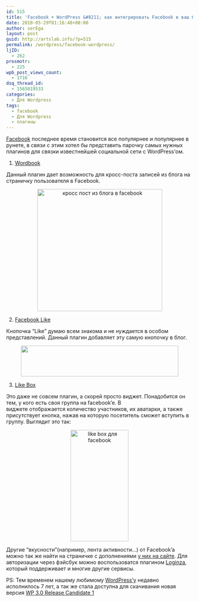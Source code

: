```yaml
---
id: 515
title: 'Facebook + WordPress &#8211; как интегрировать Facebook в ваш блог'
date: 2010-05-29T01:16:48+00:00
author: serEga
layout: post
guid: http://artslab.info/?p=515
permalink: /wordpress/facebook-wordpress/
ljID:
  - 262
prosmotr:
  - 225
wpb_post_views_count:
  - 1716
dsq_thread_id:
  - 1565019533
categories:
  - Для Wordpress
tags:
  - facebook
  - Для Wordpress
  - плагины
---
```

[Facebook](http://facebook.com) последнее время становится все популярнее и популярнее в рунете, в связи с этим хотел бы представить парочку самых нужных плагинов для связки известнейшей социальной сети с WordPress&#8217;ом.

1. <a href="http://wordpress.org/extend/plugins/wordbook/" target="_blank">Wordbook</a>
  
Данный плагин дает возможность для кросс-поста записей из блога на страничку пользователя в Facebook.

<center>
  <a href="http://s.wordpress.org/extend/plugins/wordbook/screenshot-1.png"><img src="http://s.wordpress.org/extend/plugins/wordbook/screenshot-1.png" alt="кросс пост из блога в facebook" width="337" height="329" /></a>
</center>

2. <a href="http://wordpress.org/extend/plugins/facebook-like/" target="_blank">Facebook Like</a>
  
Кнопочка &#8220;Like&#8221; думаю всем знакома и не нуждается в особом представлений. Данный плагин добавляет эту самую кнопочку в блог.

<center>
  <a href="http://artslab.info/wp-content/uploads/like_button_for_wordpress.png"><img src="http://artslab.info/wp-content/uploads/like_button_for_wordpress.png" alt="" title="like_button_for_wordpress" width="425" height="83" class="alignnone size-full wp-image-816" /></a>
</center>

3. <a href="http://developers.facebook.com/docs/reference/plugins/like-box" target="_blank">Like Box</a>

Это даже не совсем плагин, а скорей просто виджет. Понадобится он тем, у кого есть своя группа на facebook&#8217;e. В виджете отображается количество участников, их аватарки, а также присутствует кнопка, нажав на которую посетитель сможет вступить в группу. Выглядит это так:

<center>
  <a href="http://artslab.info/wp-content/uploads/facebook.png"><img src="http://artslab.info/wp-content/uploads/facebook-156x300.png" alt="like box для facebook" title="facebook" width="156" height="300" class="aligncenter size-medium wp-image-577" srcset="http://img.artslab.info/facebook-156x300.png 156w, http://img.artslab.info/facebook.png 312w" sizes="(max-width: 156px) 100vw, 156px" /></a>
</center>

Другие &#8220;вкусности&#8221;(например, лента активности&#8230;) от Facebook&#8217;a можно так же найти на страничке с дополнениями <a href="http://developers.facebook.com/plugins" target="_blank">у них на сайте</a>. Для авторизации через фэйсбук можно воспользоватся плагином [Loginza](http://artslab.info/2010/05/avtorizatsiya-cherez-vkontakte-openapi-dlya-wordpress/), который поддерживает и многие другие сервисы.
  

  
PS: Тем временем нашему любимому [WordPress&#8217;у](http://wordpress.org) недавно исполнилось 7 лет, а так же стала доступна для скачивания новая версия [WP 3.0 Release Candidate 1](http://wordpress.org/wordpress-3.0-RC1.zip)